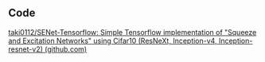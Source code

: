 

## Code

[taki0112/SENet-Tensorflow: Simple Tensorflow implementation of "Squeeze and Excitation Networks" using Cifar10 (ResNeXt, Inception-v4, Inception-resnet-v2) (github.com)](https://github.com/taki0112/SENet-Tensorflow)